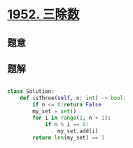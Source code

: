# [1952. 三除数](https://leetcode-cn.com/problems/three-divisors/) 

## 题意



## 题解



```c++

```



```python
class Solution:
    def isThree(self, n: int) -> bool:
        if n <= 0:return False
        my_set = set()
        for i in range(1, n + 1):
            if n % i == 0:
                my_set.add(i)
        return len(my_set) == 3

```

